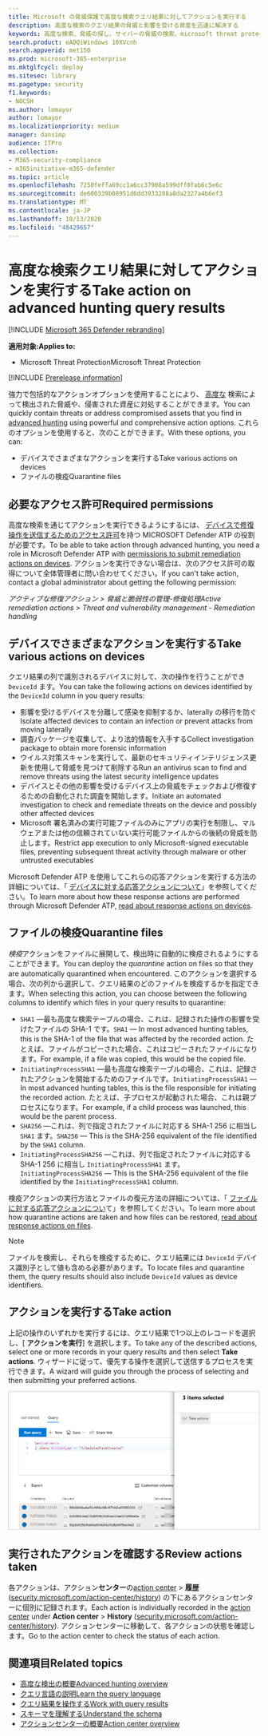 ```yaml
---
title: Microsoft の脅威保護で高度な検索クエリ結果に対してアクションを実行する
description: 高度な検索のクエリ結果の脅威と影響を受ける資産を迅速に解決する
keywords: 高度な検索、脅威の探し、サイバーの脅威の検索、microsoft threat protection、microsoft 365、mtp、m365、search、query、テレメトリ、take action
search.product: eADQiWindows 10XVcnh
search.appverid: met150
ms.prod: microsoft-365-enterprise
ms.mktglfcycl: deploy
ms.sitesec: library
ms.pagetype: security
f1.keywords:
- NOCSH
ms.author: lomayor
author: lomayor
ms.localizationpriority: medium
manager: dansimp
audience: ITPro
ms.collection:
- M365-security-compliance
- m365initiative-m365-defender
ms.topic: article
ms.openlocfilehash: 7250feffa69cc1a6cc37908a599dff0fab6c5e6c
ms.sourcegitcommit: de600339b08951d6dd3933288a8da2327a4b6ef3
ms.translationtype: MT
ms.contentlocale: ja-JP
ms.lasthandoff: 10/13/2020
ms.locfileid: "48429657"
---
```

# <a name="take-action-on-advanced-hunting-query-results"></a><span data-ttu-id="2e4fa-104">高度な検索クエリ結果に対してアクションを実行する</span><span class="sxs-lookup"><span data-stu-id="2e4fa-104">Take action on advanced hunting query results</span></span>

[!INCLUDE [Microsoft 365 Defender rebranding](../includes/microsoft-defender.md)]


<span data-ttu-id="2e4fa-105">**適用対象:**</span><span class="sxs-lookup"><span data-stu-id="2e4fa-105">**Applies to:**</span></span>
- <span data-ttu-id="2e4fa-106">Microsoft Threat Protection</span><span class="sxs-lookup"><span data-stu-id="2e4fa-106">Microsoft Threat Protection</span></span>

[!INCLUDE [Prerelease information](../includes/prerelease.md)]

<span data-ttu-id="2e4fa-107">強力で包括的なアクションオプションを使用することにより、 [高度な](advanced-hunting-overview.md) 検索によって検出された脅威や、侵害された資産に対処することができます。</span><span class="sxs-lookup"><span data-stu-id="2e4fa-107">You can quickly contain threats or address compromised assets that you find in [advanced hunting](advanced-hunting-overview.md) using powerful and comprehensive action options.</span></span> <span data-ttu-id="2e4fa-108">これらのオプションを使用すると、次のことができます。</span><span class="sxs-lookup"><span data-stu-id="2e4fa-108">With these options, you can:</span></span>

- <span data-ttu-id="2e4fa-109">デバイスでさまざまなアクションを実行する</span><span class="sxs-lookup"><span data-stu-id="2e4fa-109">Take various actions on devices</span></span>
- <span data-ttu-id="2e4fa-110">ファイルの検疫</span><span class="sxs-lookup"><span data-stu-id="2e4fa-110">Quarantine files</span></span>

## <a name="required-permissions"></a><span data-ttu-id="2e4fa-111">必要なアクセス許可</span><span class="sxs-lookup"><span data-stu-id="2e4fa-111">Required permissions</span></span>
<span data-ttu-id="2e4fa-112">高度な検索を通じてアクションを実行できるようにするには、 [デバイスで修復操作を送信するためのアクセス許可](https://docs.microsoft.com/windows/security/threat-protection/microsoft-defender-atp/user-roles#permission-options)を持つ MICROSOFT Defender ATP の役割が必要です。</span><span class="sxs-lookup"><span data-stu-id="2e4fa-112">To be able to take action through advanced hunting, you need a role in Microsoft Defender ATP with [permissions to submit remediation actions on devices](https://docs.microsoft.com/windows/security/threat-protection/microsoft-defender-atp/user-roles#permission-options).</span></span> <span data-ttu-id="2e4fa-113">アクションを実行できない場合は、次のアクセス許可の取得について全体管理者に問い合わせてください。</span><span class="sxs-lookup"><span data-stu-id="2e4fa-113">If you can't take action, contact a global administrator about getting the following permission:</span></span>

<span data-ttu-id="2e4fa-114">*アクティブな修復アクション > 脅威と脆弱性の管理-修復処理*</span><span class="sxs-lookup"><span data-stu-id="2e4fa-114">*Active remediation actions > Threat and vulnerability management - Remediation handling*</span></span>

## <a name="take-various-actions-on-devices"></a><span data-ttu-id="2e4fa-115">デバイスでさまざまなアクションを実行する</span><span class="sxs-lookup"><span data-stu-id="2e4fa-115">Take various actions on devices</span></span>
<span data-ttu-id="2e4fa-116">クエリ結果の列で識別されるデバイスに対して、次の操作を行うことができ `DeviceId` ます。</span><span class="sxs-lookup"><span data-stu-id="2e4fa-116">You can take the following actions on devices identified by the `DeviceId` column in you query results:</span></span>

- <span data-ttu-id="2e4fa-117">影響を受けるデバイスを分離して感染を抑制するか、laterally の移行を防ぐ</span><span class="sxs-lookup"><span data-stu-id="2e4fa-117">Isolate affected devices to contain an infection or prevent attacks from moving laterally</span></span>
- <span data-ttu-id="2e4fa-118">調査パッケージを収集して、より法的情報を入手する</span><span class="sxs-lookup"><span data-stu-id="2e4fa-118">Collect investigation package to obtain more forensic information</span></span>
- <span data-ttu-id="2e4fa-119">ウイルス対策スキャンを実行して、最新のセキュリティインテリジェンス更新を使用して脅威を見つけて削除する</span><span class="sxs-lookup"><span data-stu-id="2e4fa-119">Run an antivirus scan to find and remove threats using the latest security intelligence updates</span></span>
- <span data-ttu-id="2e4fa-120">デバイスとその他の影響を受けるデバイス上の脅威をチェックおよび修復するための自動化された調査を開始します。</span><span class="sxs-lookup"><span data-stu-id="2e4fa-120">Initiate an automated investigation to check and remediate threats on the device and possibly other affected devices</span></span>
- <span data-ttu-id="2e4fa-121">Microsoft 署名済みの実行可能ファイルのみにアプリの実行を制限し、マルウェアまたは他の信頼されていない実行可能ファイルからの後続の脅威を防止します。</span><span class="sxs-lookup"><span data-stu-id="2e4fa-121">Restrict app execution to only Microsoft-signed executable files, preventing subsequent threat activity through malware or other untrusted executables</span></span>

<span data-ttu-id="2e4fa-122">Microsoft Defender ATP を使用してこれらの応答アクションを実行する方法の詳細については、「 [デバイスに対する応答アクションについて](https://docs.microsoft.com/windows/security/threat-protection/microsoft-defender-atp/respond-machine-alerts)」を参照してください。</span><span class="sxs-lookup"><span data-stu-id="2e4fa-122">To learn more about how these response actions are performed through Microsoft Defender ATP, [read about response actions on devices](https://docs.microsoft.com/windows/security/threat-protection/microsoft-defender-atp/respond-machine-alerts).</span></span>
   
## <a name="quarantine-files"></a><span data-ttu-id="2e4fa-123">ファイルの検疫</span><span class="sxs-lookup"><span data-stu-id="2e4fa-123">Quarantine files</span></span>
<span data-ttu-id="2e4fa-124">*検疫*アクションをファイルに展開して、検出時に自動的に検疫されるようにすることができます。</span><span class="sxs-lookup"><span data-stu-id="2e4fa-124">You can deploy the *quarantine* action on files so that they are automatically quarantined when encountered.</span></span> <span data-ttu-id="2e4fa-125">このアクションを選択する場合、次の列から選択して、クエリ結果のどのファイルを検疫するかを指定できます。</span><span class="sxs-lookup"><span data-stu-id="2e4fa-125">When selecting this action, you can choose between the following columns to identify which files in your query results to quarantine:</span></span>

- <span data-ttu-id="2e4fa-126">`SHA1` —最も高度な検索テーブルの場合、これは、記録された操作の影響を受けたファイルの SHA-1 です。</span><span class="sxs-lookup"><span data-stu-id="2e4fa-126">`SHA1` — In most advanced hunting tables, this is the SHA-1 of the file that was affected by the recorded action.</span></span> <span data-ttu-id="2e4fa-127">たとえば、ファイルがコピーされた場合、これはコピーされたファイルになります。</span><span class="sxs-lookup"><span data-stu-id="2e4fa-127">For example, if a file was copied, this would be the copied file.</span></span>
- <span data-ttu-id="2e4fa-128">`InitiatingProcessSHA1` —最も高度な検索テーブルの場合、これは、記録されたアクションを開始するためのファイルです。</span><span class="sxs-lookup"><span data-stu-id="2e4fa-128">`InitiatingProcessSHA1` — In most advanced hunting tables, this is the file responsible for initiating the recorded action.</span></span> <span data-ttu-id="2e4fa-129">たとえば、子プロセスが起動された場合、これは親プロセスになります。</span><span class="sxs-lookup"><span data-stu-id="2e4fa-129">For example, if a child process was launched, this would be the parent process.</span></span> 
- <span data-ttu-id="2e4fa-130">`SHA256` —これは、列で指定されたファイルに対応する SHA-1 256 に相当し `SHA1` ます。</span><span class="sxs-lookup"><span data-stu-id="2e4fa-130">`SHA256` — This is the SHA-256 equivalent of the file identified by the `SHA1` column.</span></span>
- <span data-ttu-id="2e4fa-131">`InitiatingProcessSHA256` —これは、列で指定されたファイルに対応する SHA-1 256 に相当し `InitiatingProcessSHA1` ます。</span><span class="sxs-lookup"><span data-stu-id="2e4fa-131">`InitiatingProcessSHA256` — This is the SHA-256 equivalent of the file identified by the `InitiatingProcessSHA1` column.</span></span>

<span data-ttu-id="2e4fa-132">検疫アクションの実行方法とファイルの復元方法の詳細については、「 [ファイルに対する応答アクションについ](https://docs.microsoft.com/windows/security/threat-protection/microsoft-defender-atp/respond-file-alerts)て」を参照してください。</span><span class="sxs-lookup"><span data-stu-id="2e4fa-132">To learn more about how quarantine actions are taken and how files can be restored, [read about response actions on files](https://docs.microsoft.com/windows/security/threat-protection/microsoft-defender-atp/respond-file-alerts).</span></span>

>[!NOTE]
><span data-ttu-id="2e4fa-133">ファイルを検索し、それらを検疫するために、クエリ結果には `DeviceId` デバイス識別子として値も含める必要があります。</span><span class="sxs-lookup"><span data-stu-id="2e4fa-133">To locate files and quarantine them, the query results should also include `DeviceId` values as device identifiers.</span></span>  

## <a name="take-action"></a><span data-ttu-id="2e4fa-134">アクションを実行する</span><span class="sxs-lookup"><span data-stu-id="2e4fa-134">Take action</span></span>
<span data-ttu-id="2e4fa-135">上記の操作のいずれかを実行するには、クエリ結果で1つ以上のレコードを選択し、[ **アクションを実行**] を選択します。</span><span class="sxs-lookup"><span data-stu-id="2e4fa-135">To take any of the described actions, select one or more records in your query results and then select **Take actions**.</span></span> <span data-ttu-id="2e4fa-136">ウィザードに従って、優先する操作を選択して送信するプロセスを実行できます。</span><span class="sxs-lookup"><span data-stu-id="2e4fa-136">A wizard will guide you through the process of selecting and then submitting your preferred actions.</span></span>

![レコードを検査するためのパネルがある、選択されたレコードのイメージ](../../media/mtp-ah/ah-take-actions.png)

## <a name="review-actions-taken"></a><span data-ttu-id="2e4fa-138">実行されたアクションを確認する</span><span class="sxs-lookup"><span data-stu-id="2e4fa-138">Review actions taken</span></span>
<span data-ttu-id="2e4fa-139">各アクションは、アクション**センター**の[action center](mtp-action-center.md)  >  **履歴**([security.microsoft.com/action-center/history](https://security.microsoft.com/action-center/history)) の下にあるアクションセンターに個別に記録されます。</span><span class="sxs-lookup"><span data-stu-id="2e4fa-139">Each action is individually recorded in the [action center](mtp-action-center.md) under **Action center** > **History** ([security.microsoft.com/action-center/history](https://security.microsoft.com/action-center/history)).</span></span> <span data-ttu-id="2e4fa-140">アクションセンターに移動して、各アクションの状態を確認します。</span><span class="sxs-lookup"><span data-stu-id="2e4fa-140">Go to the action center to check the status of each action.</span></span>
 
## <a name="related-topics"></a><span data-ttu-id="2e4fa-141">関連項目</span><span class="sxs-lookup"><span data-stu-id="2e4fa-141">Related topics</span></span>
- [<span data-ttu-id="2e4fa-142">高度な検出の概要</span><span class="sxs-lookup"><span data-stu-id="2e4fa-142">Advanced hunting overview</span></span>](advanced-hunting-overview.md)
- [<span data-ttu-id="2e4fa-143">クエリ言語の説明</span><span class="sxs-lookup"><span data-stu-id="2e4fa-143">Learn the query language</span></span>](advanced-hunting-query-language.md)
- [<span data-ttu-id="2e4fa-144">クエリ結果を操作する</span><span class="sxs-lookup"><span data-stu-id="2e4fa-144">Work with query results</span></span>](advanced-hunting-query-results.md)
- [<span data-ttu-id="2e4fa-145">スキーマを理解する</span><span class="sxs-lookup"><span data-stu-id="2e4fa-145">Understand the schema</span></span>](advanced-hunting-schema-tables.md)
- [<span data-ttu-id="2e4fa-146">アクションセンターの概要</span><span class="sxs-lookup"><span data-stu-id="2e4fa-146">Action center overview</span></span>](mtp-action-center.md)

